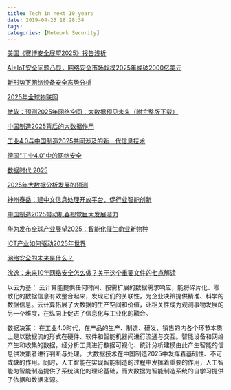 ```yaml
---
title: Tech in next 10 years
date: 2019-04-25 18:28:34
tags:
categories: [Network Security]
---
```


[美国《赛博安全展望2025》报告浅析](https://www.secrss.com/articles/10008)

[AI+IoT安全问题凸显，网络安全市场规模2025年或破2000亿美元](http://www.cww.net.cn/article?id=447051)

[新形势下网络设备安全态势分析](http://www.gjbmj.gov.cn/n1/2018/1229/c411145-30495456.html)

[2025年全球物联网](https://www.gsma.com/iot/wp-content/uploads/2018/06/4048-GSMA-IOT-Guide-2019_CHS_WEB.pdf)

[微软：预测2025年网络空间：大数据预见未来（附完整版下载）](http://www.199it.com/archives/237003.html)

[中国制造2025背后的大数据作用](http://www.199it.com/archives/461477.html)

[工业4.0与中国制造2025共同涉及的新一代信息技术](http://intl.ce.cn/specials/zxgjzh/201505/25/t20150525_5456273.shtml)

[德国“工业4.0”中的网络安全](http://www.gongkong.com/article/201607/68103.html)


[数据时代 2025](https://www.seagate.com/files/www-content/our-story/trends/files/data-age-2025-white-paper-simplified-chinese.pdf)

[2025年大数据分析发展的预测](http://www.jintiankansha.me/t/8bffCneJfC)

[神州泰岳：建中文信息处理开放平台，促行业智能创新](http://www.d1net.com/ai/vendors/529416.html)

[中国制造2025带动机器视觉巨大发展潜力](http://www.trstmv.com/news/shownews.php?lang=cn&id=31)

[华为发布全球产业展望2025：智能化催生商业新物种](http://www.xinhuanet.com/info/2018-04/18/c_137118917.htm)

[ICT产业如何驱动2025年世界](http://www.ictshare.com/?/article/1505)

[网络安全的未来是什么？](https://www.cyclonis.com/zh-hans/what-is-future-cyber-security/)


[沈逸：未来10年网络安全怎么做？关于这个重要文件的七点解读](https://www.guancha.cn/ShenYi/2016_08_03_369835.shtml?s=fwckhfbt?s=fwckhffhxw)


以云为基：
云计算能提供任何时间、按需扩展的数据需求响应，能将碎片化、零散化的数据信息有效整合起来，发现它们的关联性，为企业决策提供精准、科学的数据信息。云计算拓展了大数据的生产空间和价值，让相关性成为观测事物发展的另一个维度，在纵向上促进了信息化与工业化的融合。


数据决策：
在工业4.0时代，在产品的生产、制造、研发、销售的内各个环节本质上是以数据流的形式在硬件、软件和智能机器间进行流通与交互。智能设备和网络产生和收集的数据，经分析工具进行数据可视化、统计分析建模由此产生智能的信息供决策者进行判断与处理。
大数据技术在中国制造2025中发挥着基础性、不可或缺的作用。同时，人工智能在实现智能制造的过程中发挥着重要的作用，人工智能为智能制造提供了系统演化的理论基础，而大数据为智能制造系统的自学习提供了依据和数据来源。


